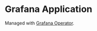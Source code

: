 # Grafana Application

Managed with [Grafana Operator](https://grafana.github.io/grafana-operator/docs/folder/).
